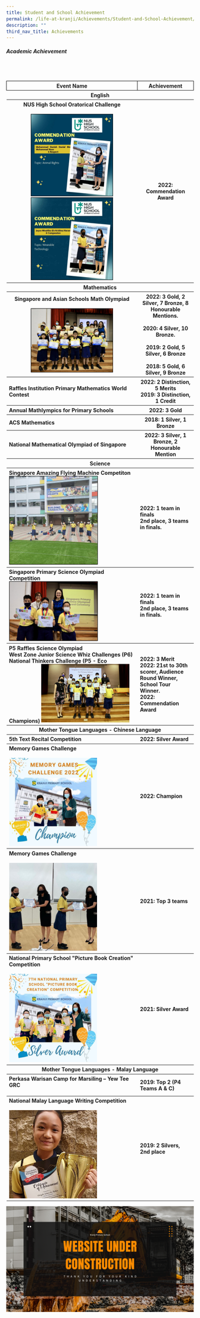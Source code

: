 ```yaml
---
title: Student and School Achievement
permalink: /life-at-kranji/Achievements/Student-and-School-Achievement/
description: ""
third_nav_title: Achievements
---
```

##### **Academic Achievement**

<table style="width:100%;">
 <tr>
    <th style="width:70%; border:1px double black; text-align:center; ">Event Name</th>  
    <th style="width:70%; text-align:center; border:1px double black;">Achievement</th>
<tr>
	<th colspan="2" style="width:70%; text-align:center;">English</th>
<tr>
	<th style="text-align:center;">NUS High School Oratorical Challenge<br><br><img style="width:65%; height:50%; border:1px double black;" src="/images/Life%20@%20Kranji/Achievements/Student%20and%20School%20Achievement/A1.jpg" alt="NUS Oratorical Competition 1.jpg" width="50" height="50"><br><img style="width:65%; height:50%; border:1px double black;" src="/images/Life%20@%20Kranji/Achievements/Student%20and%20School%20Achievement/A1(1).jpg" alt="NUS Oratorical Competition 2.jpg" width="50" height="50"></th>
	<th style="text-align:center; vertical-align:middle">2022: Commendation Award</th>

<tr>
		<th colspan="2" style="width:70%; text-align:center;">Mathematics</th>
<tr></tr>

<tr>
	<th style="text-align:center;">Singapore and Asian Schools Math Olympiad<br><br><img style="width:65%; height:50%; border:1px double black;" src="/images/Life%20@%20Kranji/Achievements/Student%20and%20School%20Achievement/A2.jpg" width="50" height="50"><br>
	<th style="text-align:justified; vertical-align:middle">2022: 3 Gold, 2 Silver, 7 Bronze, 8 Honourable Mentions.<br><br>2020: 4 Silver, 10 Bronze.<br><br>2019: 2 Gold, 5 Silver, 6 Bronze<br><br>2018: 5 Gold, 6 Silver, 9 Bronze
	</th>
<tr>	
	<th style="text-align:left;">Raffles Institution Primary Mathematics World Contest</th>
<br>
	<th style="text-align:justified; vertical-align:middle">2022: 2 Distinction, 5 Merits<br>2019: 3 Distinction, 1 Credit
	<tr>
		<th style="text-align:left;">Annual Mathlympics for Primary Schools</th>
		<br>
			<th style="text-align:justified; vertical-align:middle">2022: 3 Gold
		<tr>
			<th style="text-align:left; vertical-align:middle">ACS Mathematics<br>
				<th style="text-align:justified; vertical-align:middle">2018: 1 Silver, 1 Bronze
	<tr>	
			<th style="text-align:left; vertical-align:middle">National Mathematical Olympiad of Singapore<br>
			<th style="text-align:justified; vertical-align:middle">2022: 3 Silver, 1 Bronze, 2 Honourable Mention
	<tr>
			<th colspan="2" style="width:70%; text-align:center;">Science</th>
	<tr>
		<th style="text-align:left;">Singapore Amazing Flying Machine Competiton<br><img style="width:70%; border:1px double black;" src="/images/Life%20@%20Kranji/Achievements/Student%20and%20School%20Achievement/A4.jpg">
			<th style="text-align:left; vertical-align:middle;">2022: 1 team in finals<br>2nd place, 3 teams in finals.</th>
	<tr>
				<th style="text-align:left;">Singapore Primary Science Olympiad Competition<br><img style="width:70%; border:1px double black; "src="/images/Life%20@%20Kranji/Achievements/Student%20and%20School%20Achievement/A5.jpg"><br>
				<th style="text-align:left; vertical-align:middle;">2022: 1 team in finals<br>2nd place, 3 teams in finals.</th>
		<tr>
			<th style="text-align:left;">P5 Raffles Science Olympiad<br>West Zone Junior Science Whiz Challenges (P6)<br>National Thinkers Challenge (P5 - Eco Champions)
				<img style="width:70%;" src="/images/Life%20@%20Kranji/Achievements/Student%20and%20School%20Achievement/A6.jpg">
				<th style="text-align:left; vertical-align:middle;">2022: 3 Merit<br>2022: 21st to 30th scorer, Audience Round Winner, School Tour Winner. <br> 2022: Commendation Award</th>
			<tr>
	<th colspan="2" style="width:70%; text-align:center;">Mother Tongue Languages - Chinese Language </th>
				<tr>
					<th style="text-align:left;">5th Text Recital Competition<br>	
					<th style="text-align:left; vertical-align:middle;">2022: Silver Award</th>
			<tr>
					<th style="text-align:left;">Memory Games Challenge<br><br>
					<img style="width:70%;" src="/images/Life%20@%20Kranji/Achievements/Student%20and%20School%20Achievement/A7.jpg">
					<th style="text-align:left; vertical-align:middle;">2022: Champion</th>
				<tr>
					<th style="text-align:left;">Memory Games Challenge<br><br>
					<img style="width:70%;" src="/images/Life%20@%20Kranji/Achievements/Student%20and%20School%20Achievement/A8.jpg">
					<th style="text-align:left; vertical-align:middle;">2021: Top 3 teams</th>
					<tr>
					<th style="text-align:left;">National Primary School "Picture Book Creation" Competition<br><br>
					<img style="width:70%;" src="/images/Life%20@%20Kranji/Achievements/Student%20and%20School%20Achievement/A9.jpg">
					<th style="text-align:left; vertical-align:middle;">2021: Silver Award</th>
				<tr>
	<th colspan="2" style="width:70%; text-align:center;">Mother Tongue Languages - Malay Language </th>
					<tr>
					<th style="text-align:left;">Perkasa Warisan Camp for Marsiling – Yew Tee GRC<br><br>
						<th style="text-align:left; vertical-align:middle;">2019: Top 2 (P4 Teams A & C)</th>
					<tr>
					<th style="text-align:left;">National Malay Language Writing Competition<br><br>
					<img style="width:70%;" src="/images/Life%20@%20Kranji/Achievements/Student%20and%20School%20Achievement/A10.jpg">
				<th style="text-align:left; vertical-align:middle;">2019: 2 Silvers, 2nd place</th>
</table>
<img src="images/Website%20under.png">

<!---
<style type="text/css">
.tg  {border-collapse:collapse;border-spacing:;}
.tg td{border-color:black;border-style:solid;border-width:1px;font-family:Arial, sans-serif;font-size:14px;
  overflow:hidden;padding:10px 5px;word-break:normal;}
.tg th{border-color:black;border-style:solid;border-width:1px;font-family:Arial, sans-serif;font-size:14px;
  font-weight:normal;overflow:hidden;padding:10px 5px;word-break:normal;}
.tg .tg-2705{background-color:#2A2A2A;color:#EEE;font-weight:bold;text-align:center;vertical-align:middle}
.tg .tg-9hzb{background-color:#FFF;font-weight:bold;text-align:center;vertical-align:top}
.tg .tg-ktyi{background-color:#FFF;text-align:left;vertical-align:top}
.tg .tg-zr06{background-color:#FFF;text-align:left;vertical-align:middle}
.tg .tg-f4yw{background-color:#FFF;text-align:center;vertical-align:middle}
</style>
<table class="tg">
<thead>
</td>
  </tr>
	
  <tr>
    <td class="tg-zr06"> Raffles Institution Primary Mathematics World Contest<br><br></td>
    <td class="tg-zr06">2022: 2 Distinction, 5 Merit <br>2019: 3 Distinction, 1 Credit</td>
  </tr>
  <tr>
    <td class="tg-zr06"> Annual Mathlympics for Primary Schools<br> ACS Mathlympics<br>National Mathematical Olympiad of Singapore</td>
    <td class="tg-zr06">2022: 3 Gold <br>2018: 1 Silver, 1 Bronze<br>2022: 3 Silver, 1 Bronze, 2 Honourable Mention</td>
  </tr>
  <tr>
    <td class="tg-9hzb" colspan="2">Science   </td>
  </tr>
  <tr>
    <td class="tg-zr06"> Singapore Amazing Flying Machine Competition<br><img style="width:50%;height:50%" src="/images/Life%20@%20Kranji/Achievements/Student%20and%20School%20Achievement/A4.jpg" alt="Singapore Amazing Flying competition 2021.jpg" width="211" height="211"></td>
    <td class="tg-zr06"> 2022: 1 team in finals <br> 2021: 2nd place, 3 teams in finals <br><br><br><br><br><br><br><br><br></td>
  </tr>
  <tr>
    <td class="tg-zr06">Singapore Primary Science Olympiad Competition<br><img style="width:50%;height:50%" src="/images/Life%20@%20Kranji/Achievements/Student%20and%20School%20Achievement/A5.jpg" alt="Science Olympiad 2022.jpeg" width="242" height="159"></td>
    <td class="tg-zr06">2022: 2 Gold, 1 Bronze<br><br><br><br><br><br><br> </td>
  </tr>
  <tr>
    <td class="tg-zr06">P5 Raffles Science Olympiad <br>West Zone Junior Science Whiz Challenge (P6)<br>National Thinkers Challenge (P5 - Eco Champions)<br><img style="width:50%;height:50%" src="/images/Life%20@%20Kranji/Achievements/Student%20and%20School%20Achievement/A6.jpg" alt="Science Competition 2022.jpeg" width="233" height="155"></td>
    <td class="tg-zr06">2022: 3 Merit <br>2022: 21st to 30th scorer, Audience Round Winner, School Tour Winner<br>2022: Commendation Award<br><br><br></td>
  </tr>
  <tr>
		<td class="tg-9hzb" colspan="2">Mother Tongue Languages - Chinese Language</td>
  </tr>
  <tr>
    <td class="tg-zr06">5th Text Recital Competition<br></td>
		<td class="tg-zr06"> 2022: Silver Award</td> 
  </tr>
  <tr>
    <td class="tg-zr06">Memory Games Challenge<br><img style="width:50%;height:50%" src="/images/Life%20@%20Kranji/Achievements/Student%20and%20School%20Achievement/A7.jpg" alt="Memory Game Challenge 2022.jpg" width="234" height="213"><img style="width:50%;height:50%" src="/images/Life%20@%20Kranji/Achievements/Student%20and%20School%20Achievement/A8.jpg" alt="FCL memory games 2021.jpeg" width="226" height="226"></td>
    <td class="tg-zr06"> 2022: Champion<br><br><br><br><br><br><br><br><br><br><br> <br> 2021: Top 3 team<br><br><br><br><br><br></td>
  </tr>
  <tr>
    <td class="tg-zr06">National Primary School "Picture Book Creation" Competition<br><img style="width:50%;height:50%" src="/images/Life%20@%20Kranji/Achievements/Student%20and%20School%20Achievement/A9.jpg" alt="Picture Book Competition 2021 - Silver.jpg" width="213" height="213"></td>
    <td class="tg-zr06"> 2021: Silver Award <br><br><br><br><br><br><br><br><br><br><br></td>
  </tr>
  <tr>
    <td class="tg-9hzb" colspan="2">Mother Tongue Languages - Malay Language</td>
  </tr>
  <tr>
    <td class="tg-zr06"> Perkasa Warisan Camp for Marsiling – Yew Tee GRC</td>
    <td class="tg-zr06"> 2019: Top 2 (P4 Teams A &amp; C) <br></td>
  </tr>
  <tr>
    <td class="tg-zr06"> National Malay Language Writing Competition<br><img style="width:50%;height:50%" src="/images/Life%20@%20Kranji/Achievements/Student%20and%20School%20Achievement/A10.jpg" alt="National Malay 2021.jpg" width="223" height="223"></td>
    <td class="tg-zr06"> 2019: 2 Silver, 2nd place <br><br><br><br><br><br><br><br><br></td>
  </tr>
  <tr>
    <td class="tg-9hzb" colspan="2">Mother Tongue Languages - Tamil Language</td>
  </tr>
  <tr>
    <td class="tg-zr06">Yew Tee CC IEAC – Show &amp; Tell Competition </td>
    <td class="tg-zr06"> 2019: 3rd place <br></td>
  </tr>
  <tr>
    <td class="tg-zr06">Tampines CC IEAC - Singing Competition</td>
    <td class="tg-zr06"> 2019: 1st place <br></td>
  </tr>
  <tr>
    <td class="tg-zr06">Yew Tee CC IEAC - Fancy Dress Competition </td>
    <td class="tg-zr06"> 2019: 3rd place <br></td>
  </tr>
  <tr>
    <td class="tg-zr06"> Tirukkural Vizha - Recital Competition</td>
    <td class="tg-zr06">  2019: 2nd place</td>
  </tr>
  <tr>
    <td class="tg-zr06"> Tirukkural Vizha - Story Telling Competition</td>
    <td class="tg-zr06"> 2019: 3rd place &amp; Motivational prize</td>
  </tr>
  <tr>
    <td class="tg-zr06">Tirukkural Vizha - Oratorical Competition</td>
    <td class="tg-zr06"> 2019: 2nd place </td>
  </tr>
</tbody>
</table>

##### **CCA Achievement**

<style type="text/css">
.tg  {border-collapse:collapse;border-spacing:0;}
.tg td{border-color:black;border-style:solid;border-width:1px;font-family:Arial, sans-serif;font-size:14px;
  overflow:hidden;padding:10px 5px;word-break:normal;}
.tg th{border-color:black;border-style:solid;border-width:1px;font-family:Arial, sans-serif;font-size:14px;
  font-weight:normal;overflow:hidden;padding:10px 5px;word-break:normal;}
.tg .tg-2705{background-color:#2A2A2A;color:#EEE;font-weight:bold;text-align:center;vertical-align:middle}
.tg .tg-zr06{background-color:#FFF;text-align:left;vertical-align:middle}
.tg .tg-9hzb{background-color:#FFF;font-weight:bold;text-align:center;vertical-align:top}
.tg .tg-f4yw{background-color:#FFF;text-align:center;vertical-align:middle}
</style>
<table class="tg">
<thead>
  <tr>
    <th class="tg-2705"><span style="color:#EEE;background-color:#2A2A2A">Event Name</span></th>
    <th class="tg-2705"><span style="color:#EEE;background-color:#2A2A2A">Achievement</span></th>
  </tr>
</thead>
<tbody>
  <tr>
    <td class="tg-zr06"> Singapore Olym<span style="background-color:initial">pic Foundation - Peter Lim Scholarship </span><br><img style="width:50%;height:50%" src="/images/Life%20@%20Kranji/Achievements/Student%20and%20School%20Achievement/A11.jpg" alt="Peter Lim Scholarship.png" width="235" height="279"></td>
    <td class="tg-zr06">2022: 3 Encouragement Award<br><br><br><br><br><br><br><br><br><br></td>
  </tr>
  <tr>
    <td class="tg-9hzb" colspan="2">Basketball</td>
  </tr>
  <tr>
    <td class="tg-zr06">National School Games Basketball Championship<br><img style="width:50%;height:50%" src="/images/Life%20@%20Kranji/Achievements/Student%20and%20School%20Achievement/A12.jpg" alt="Bball tier 2.jpg" width="281" height="206"></td>
    <td class="tg-zr06"> 2019: 1st place (Senior Girls), Tier 2 1st Position (Junior Boys)<br> 2018: 1st place (Senior Girls), 4th place (Junior Girls)<br></td>
  </tr>
  <tr>
    <td class="tg-zr06"> National School Games West Zone Basketball Championship<br><img style="width:50%;height:50%" src="/images/Life%20@%20Kranji/Achievements/Student%20and%20School%20Achievement/A13.jpg" alt="NSG Basketball 2022.PNG" width="275" height="275"><img style="width:50%;height:50%" src="/images/Life%20@%20Kranji/Achievements/Student%20and%20School%20Achievement/A14.jpg" alt="West zone bball.jpg" width="275" height="275"></td>
    <td class="tg-zr06"> 2022: 1st place (Senior Girls), Tier 2 1st Position (Junior Girls),<br>                Tier 1 (Junior Boys)<br><br><br><br><br> 2019: 1st place (Senior Girls) <br> 2018: 1st place (Senior Girls), 1th place (Junior Girls)<br></td>
  </tr>
  <tr>
    <td class="tg-9hzb" colspan="2">Soccer</td>
  </tr>
  <tr>
    <td class="tg-zr06">AES 8-A-Side Football Challenge Cup <br><img style="width:50%;height:50%" src="/images/Life%20@%20Kranji/Achievements/Student%20and%20School%20Achievement/A15.jpg" alt="AES Challenge 2022.jpg" width="282" height="282"></td>
    <td class="tg-zr06"> 2022: 2nd  place<br><br><br><br><br><br><br><br><br><br></td>
  </tr>
  <tr>
    <td class="tg-zr06">National School Games Football Competition     <br><img style="width:50%;height:50%" src="/images/Life%20@%20Kranji/Achievements/Student%20and%20School%20Achievement/A16.jpg" alt="Soccer.jpeg" width="286" height="167"></td>
    <td class="tg-zr06">2022: Tier 2 (Junior Boys) <br><br><br><br><br></td>
  </tr>
  <tr>
    <td class="tg-f4yw" colspan="2">  Dance </td>
  </tr>
  <tr>
    <td class="tg-zr06">Singapore Youth Festival (SYF) Arts Presentation - International Dance<br></td>
    <td class="tg-zr06"> 2018: Certification of Distinction<br></td>
  </tr>
  <tr>
    <td class="tg-9hzb" colspan="2">Digital Media Club</td>
  </tr>
  <tr>
    <td class="tg-zr06"> IMDA-65Drones Learning Journey</td>
    <td class="tg-zr06">2022: Best Presentation </td>
  </tr>
  <tr>
		<td class="tg-zr06"> Swift Explorer Singapore 2022<br><img style="width:50%;height:50%" src="/images/Life%20@%20Kranji/Achievements/Student%20and%20School%20Achievement/A17.jpg" alt="Digital Media Club Swift Explorer.jpg" width="274" height="187"></td>
    <td class="tg-zr06">2022: Best 20 teams <br><br><br><br><br><br><br></td>
  </tr>
  <tr>
    <td class="tg-9hzb" colspan="2">Art Club</td>
  </tr>
  <tr>
    <td class="tg-zr06"> Singapore Youth Festival (SYF) Arts Presentation – Visual Arts</td>
    <td class="tg-zr06"> 2021: Certificate of Recognition <br> 2019: Certificate of Recognition</td>
  </tr>
  <tr>
    <td class="tg-zr06"> Stagmont Park Residents’ Committee’s National Day Art Competition<br><img style="width:50%;height:50%" src="/images/Life%20@%20Kranji/Achievements/Student%20and%20School%20Achievement/A18.jpg" alt="FCL memory games 2021.jpeg" width="269" height="269"></td>
    <td class="tg-zr06"> 2020: 1st , 3rd , 4th  and 5th place<br><br><br><br><br><br><br><br><br><br></td>
  </tr>
  <tr>
    <td class="tg-9hzb" colspan="2"> Cub Scouts</td>
  </tr>
  <tr>
    <td class="tg-zr06"> Frank Cooper Sands Award – Cub Scouts<br><img style="width:50%;height:50%" src="/images/Life%20@%20Kranji/Achievements/Student%20and%20School%20Achievement/A19.jpg" alt="Cub scout.jpg" width="251" height="251"></td>
    <td class="tg-zr06"> 2019: Silver <br> 2018: Bronze<br><br><br><br><br><br><br><br><br></td>
  </tr>
  <tr>
    <td class="tg-zr06">Cub Scout Mind Quiz </td>
    <td class="tg-zr06"> 2021: 5th place </td>
  </tr>
</tbody>
</table>

##### **School Achievement**

<style type="text/css">
.tg  {border-collapse:collapse;border-spacing:0;}
.tg td{border-color:black;border-style:solid;border-width:1px;font-family:Arial, sans-serif;font-size:14px;
  overflow:hidden;padding:10px 5px;word-break:normal;}
.tg th{border-color:black;border-style:solid;border-width:1px;font-family:Arial, sans-serif;font-size:14px;
  font-weight:normal;overflow:hidden;padding:10px 5px;word-break:normal;}
.tg .tg-2705{background-color:#2A2A2A;color:#EEE;font-weight:bold;text-align:center;vertical-align:middle}
.tg .tg-zr06{background-color:#FFF;text-align:left;vertical-align:middle}
</style>
<table class="tg">
<thead>
  <tr>
    <th class="tg-2705" colspan="2"><span style="color:#EEE;background-color:#2A2A2A">Environment</span></th>
  </tr>
</thead>
<tbody>
  <tr>
    <td class="tg-zr06">School Green Awards<br><img style="width:50%;height:50%" src="/images/Life%20@%20Kranji/Achievements/Student%20and%20School%20Achievement/A20.jpg" alt="Kopsia.png"></td>
    <td class="tg-zr06"> 2019: Kopsia Award<br> 2018: Kopsia Award</td>
  </tr>
</tbody>
</table>